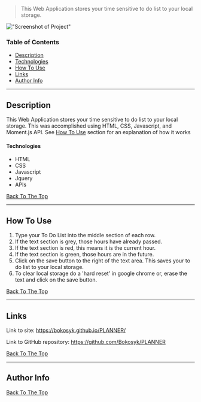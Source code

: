 > This Web Application stores your time sensitive to do list to your local storage.

!["Screenshot of Project"](C:\Users\lparr\OneDrive\Documents\UCF\Homework\PLANNER\Assets\05-third-party-apis-homework-demo.gif)

### Table of Contents

- [Description](#description)
- [Technologies](#technologies)
- [How To Use](#how-to-use)
- [Links](#links)
- [Author Info](#author-info)

---

## Description

This Web Application stores your time sensitive to do list to your local storage. This was accomplished using HTML, CSS, Javascript, and Moment.js API. See [How To Use](#how-to-use) section for an explanation of how it works

#### Technologies

- HTML
- CSS
- Javascript
- Jquery
- APIs

[Back To The Top](#read-me-template)

---

## How To Use

1. Type your To Do List into the middle section of each row.
2. If the text section is grey, those hours have already passed.
3. If the text section is red, this means it is the current hour.
4. If the text section is green, those hours are in the future.
5. Click on the save button to the right of the text area. This saves your to do list to your local storage.
6. To clear local storage do a 'hard reset' in google chrome or, erase the text and click on the save button.

[Back To The Top](#read-me-template)

---

## Links

Link to site: https://bokosyk.github.io/PLANNER/


Link to GitHub repository: https://github.com/Bokosyk/PLANNER


[Back To The Top](#read-me-template)

---

## Author Info

[Back To The Top](#read-me-template)
